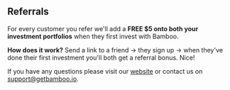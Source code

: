 ## Referrals
For every customer you refer we'll add a **FREE $5 onto both your investment portfolios** when they first invest with Bamboo.

**How does it work?**
Send a link to a friend -> they sign up -> when they've done their first investment you'll both get a referral bonus. Nice!
  
If you have any questions please visit our [website](https://www.getbamboo.io) or contact us on <support@getbamboo.io>.

